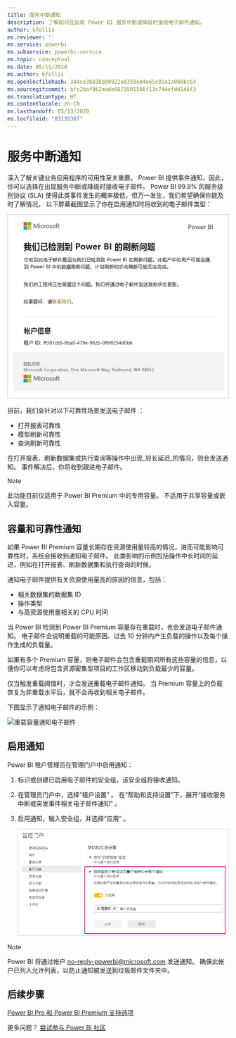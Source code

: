 ```yaml
---
title: 服务中断通知
description: 了解如何在出现 Power BI 服务中断或降级时接收电子邮件通知。
author: kfollis
ms.reviewer: ''
ms.service: powerbi
ms.subservice: powerbi-service
ms.topic: conceptual
ms.date: 05/11/2020
ms.author: kfollis
ms.openlocfilehash: 344ce3b83bbb9922e0359e04e65c01a1a088bcb3
ms.sourcegitcommit: bfc2baf862aade6873501566f13c744efdd146f3
ms.translationtype: HT
ms.contentlocale: zh-CN
ms.lasthandoff: 05/13/2020
ms.locfileid: "83135367"
---
```

# <a name="service-interruption-notifications"></a>服务中断通知

深入了解关键业务应用程序的可用性至关重要。 Power BI 提供事件通知，因此，你可以选择在出现服务中断或降级时接收电子邮件。 Power BI 99.9% 的服务级别协议 (SLA) 使得此类事件发生的概率极低，但万一发生，我们希望确保你能及时了解情况。 以下屏幕截图显示了你在启用通知时将收到的电子邮件类型：

![刷新通知电子邮件](media/service-interruption-notifications/refresh-notification-email.png)

目前，我们会针对以下可靠性场景发送电子邮件  ：

- 打开报表可靠性
- 模型刷新可靠性
- 查询刷新可靠性

在打开报表、刷新数据集或执行查询等操作中出现_较长延迟_的情况，则会发送通知。 事件解决后，你将收到跟进电子邮件。

> [!NOTE]
> 此功能目前仅适用于 Power BI Premium 中的专用容量。 不适用于共享容量或嵌入容量。

## <a name="capacity-and-reliability-notifications"></a>容量和可靠性通知

如果 Power BI Premium 容量长期存在资源使用量较高的情况，进而可能影响可靠性时，系统会接收到通知电子邮件。 此类影响的示例包括操作中长时间的延迟，例如在打开报表、刷新数据集和执行查询的时候。 

通知电子邮件提供有关资源使用量高的原因的信息，包括：

* 相关数据集的数据集 ID
* 操作类型
* 与高资源使用量相关的 CPU 时间

当 Power BI 检测到 Power BI Premium 容量存在重载时，也会发送电子邮件通知。 电子邮件会说明重载的可能原因、过去 10 分钟内产生负载的操作以及每个操作生成的负载量。 


如果有多个 Premium 容量，则电子邮件会包含重载期间所有这些容量的信息，以便你可以考虑将包含资源密集型项目的工作区移动到负载最少的容量。

仅当触发重载阈值时，才会发送重载电子邮件通知。 当 Premium 容量上的负载恢复为非重载水平后，就不会再收到相关电子邮件。

下图显示了通知电子邮件的示例：

![重载容量通知电子邮件](media/service-interruption-notifications/refresh-notification-email-2.png)


## <a name="enable-notifications"></a>启用通知

Power BI 租户管理员在管理门户中启用通知：

1. 标识或创建已启用电子邮件的安全组，该安全组将接收通知。

1. 在管理员门户中，选择“租户设置”  。 在“帮助和支持设置”下，展开“接收服务中断或突发事件相关电子邮件通知”   。

1. 启用通知，输入安全组，并选择“应用”  。

    ![启用服务通知](media/service-interruption-notifications/enable-notifications.png)

> [!NOTE]
> Power BI 将通过帐户 no-reply-powerbi@microsoft.com 发送通知。 确保此帐户已列入允许列表，以防止通知被发送到垃圾邮件文件夹中。

## <a name="next-steps"></a>后续步骤

[Power BI Pro 和 Power BI Premium 支持选项](service-support-options.md)

更多问题？ [尝试参与 Power BI 社区](https://community.powerbi.com/)
